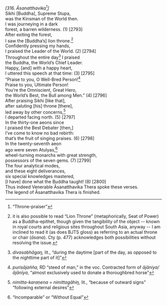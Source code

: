 *\[316. Āsanatthavika*[^1]*\]*  
Sikhi \[Buddha\], Supreme Stupa,  
was the Kinsman of the World then.  
I was journeying in a dark  
forest, a barren wilderness. (1) \[2793\]  
After exiting the forest,  
I saw the \[Buddha’s\] lion throne.[^2]  
Confidently pressing my hands,  
I praised the Leader of the World. (2) \[2794\]  
Throughout the entire day[^3] I praised  
the Buddha, the World’s Chief Leader.  
Happy, \[and\] with a happy heart,  
I uttered this speech at that time: (3) \[2795\]  
“Praise to you, O Well-Bred Person![^4]  
Praise to you, Ultimate Person!  
You’re the Omniscient, Great Hero,  
the World’s Best, the Bull among Men.” (4) \[2796\]  
After praising Sikhi \[like that\],  
after saluting \[his\] throne \[there\],  
led away by other concerns,[^5]  
I departed facing north. (5) \[2797\]  
In the thirty-one aeons since  
I praised the Best Debater \[then,\]  
I’ve come to know no bad rebirth:  
that’s the fruit of singing praises. (6) \[2798\]  
In the twenty-seventh aeon  
ago were seven Atulyas,[^6]  
wheel-turning monarchs with great strength,  
possessors of the seven gems. (7) \[2799\]  
The four analytical modes,  
and these eight deliverances,  
six special knowledges mastered,  
\[I have\] done what the Buddha taught! (8) \[2800\]  
Thus indeed Venerable Āsanatthavika Thera spoke these verses.  
The legend of Āsanatthavika Thera is finished.  
[^1]: “Throne-praiser”  
[^2]: it is also possible to read “Lion Throne” (metaphorically, Seat of
    Power) as a Buddha-epithet, though given the tangibility of the
    object -- known in royal courts and religious sites throughout South
    Asia, anyway -- I am inclined to read it (as does BJTS gloss) as
    referring to an actual throne or chair (*āsana*). Cty (p. 477)
    acknowledges both possibilities without resolving the issue.  
[^3]: *divasabhāgaŋ,* lit., “during the daytime \[part of the day, as
    opposed to the nighttime part of it\]”  
[^4]: *purisājañña,* RD “steed of man,” in the voc. Contracted form of
    *ājāniya/ājānīya*, “almost exclusively used to donate a thoroughbred
    horse”  
[^5]: *nimitta-karaṇena* = *nimittagāhiŋ,* lit., “because of outward
    signs” “following external desires”  
[^6]: “Incomparable” or “Without Equal”
